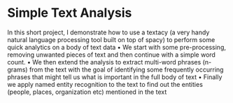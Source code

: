 # Simple Text Analysis

In this short project, I demonstrate how to use a textacy (a very handy natural language processing tool built on top of spacy) to perform some quick analytics on a body of text data 
•	We start with some pre-processing, removing unwanted pieces of text and then continue with a simple word count. 
•	We then extend the analysis to extract multi-word phrases (n-grams) from the text with the goal of identifying some frequently occurring phrases that might tell us what is important in the full body of text
•	Finally we apply named entity recognition to the text to find out the entities (people, places, organization etc) mentioned in the text

